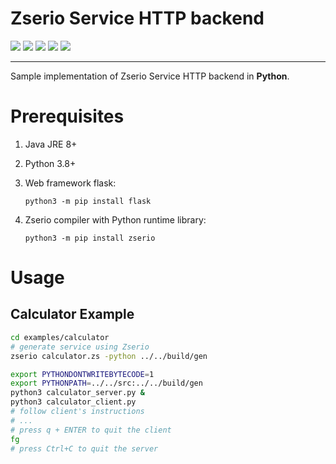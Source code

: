 # Zserio Service HTTP backend

[![](https://github.com/ndsev/zserio-service-http-python/actions/workflows/build_linux.yml/badge.svg)](https://github.com/ndsev/zserio-service-http-python/actions/workflows/build_linux.yml)
[![](https://github.com/ndsev/zserio-service-http-python/actions/workflows/build_windows.yml/badge.svg)](https://github.com/ndsev/zserio-service-http-python/actions/workflows/build_windows.yml)
[![](https://img.shields.io/github/watchers/ndsev/zserio-service-http-python.svg)](https://GitHub.com/ndsev/zserio-service-http-python/watchers)
[![](https://img.shields.io/github/forks/ndsev/zserio-service-http-python.svg)](https://GitHub.com/ndsev/zserio-service-http-python/network/members)
[![](https://img.shields.io/github/stars/ndsev/zserio-service-http-python.svg?color=yellow)](https://GitHub.com/ndsev/zserio-service-http-python/stargazers)

--------

Sample implementation of Zserio Service HTTP backend in **Python**.

# Prerequisites

1. Java JRE 8+
1. Python 3.8+
1. Web framework flask:

   ```
   python3 -m pip install flask
   ```
1. Zserio compiler with Python runtime library:

   ```
   python3 -m pip install zserio
   ```

# Usage

## Calculator Example

```bash
cd examples/calculator
# generate service using Zserio
zserio calculator.zs -python ../../build/gen

export PYTHONDONTWRITEBYTECODE=1
export PYTHONPATH=../../src:../../build/gen
python3 calculator_server.py &
python3 calculator_client.py
# follow client's instructions
# ...
# press q + ENTER to quit the client
fg
# press Ctrl+C to quit the server
```
